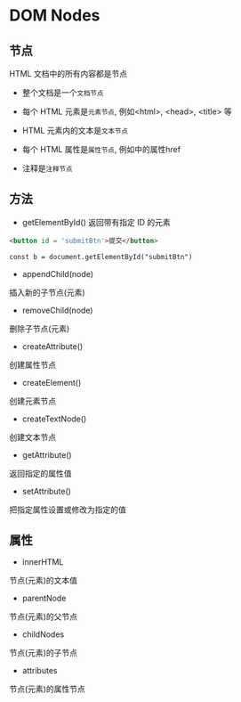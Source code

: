 <!--
 * @Description: 
 * @Version: 1.0
 * @Author: DaLao
 * @Email:  
 * @Date: 2022-02-08 20:42:19
 * @LastEditors: daLao
 * @LastEditTime: 2023-04-19 12:06:37
-->

# DOM Nodes

## 节点

HTML 文档中的所有内容都是节点

- 整个文档是一个`文档节点`

- 每个 HTML 元素是`元素节点`, 例如\<html>, \<head>, \<title> 等

- HTML 元素内的文本是`文本节点`

- 每个 HTML 属性是`属性节点`, 例如<a>中的属性href
  
- 注释是`注释节点`

## 方法

- getElementById() 返回带有指定 ID 的元素

```html
<button id = 'submitBtn'>提交</button>

const b = document.getElementById("submitBtn")
```

- appendChild(node)

插入新的子节点(元素)

- removeChild(node)

删除子节点(元素)

- createAttribute()

创建属性节点

- createElement()

创建元素节点

- createTextNode()

创建文本节点

- getAttribute()

返回指定的属性值

- setAttribute()

把指定属性设置或修改为指定的值

## 属性

- innerHTML

节点(元素)的文本值

- parentNode

节点(元素)的父节点

- childNodes

节点(元素)的子节点

- attributes

节点(元素)的属性节点
